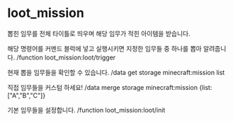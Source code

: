 # loot_mission
뽑힌 임무를 전체 타이틀로 띄우며 해당 임무가 적힌 아이템을 받습니다.

해당 명령어를 커멘드 블럭에 넣고 실행시키면 지정한 임무들 중 하나를 뽑아 알려줍니다.
/function loot_mission:loot/trigger

현재 뽑을 임무들을 확인할 수 있습니다.
/data get storage minecraft:mission list

직접 임무들을 커스텀 하세요!
/data merge storage minecraft:mission {list:["A","B","C"]}

기본 임무들을 설정합니다.
/function loot_mission:loot/init
